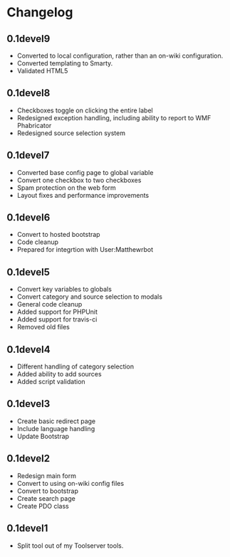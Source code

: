 Changelog
=========

0.1devel9
---------
- Converted to local configuration, rather than an on-wiki configuration.
- Converted templating to Smarty.
- Validated HTML5

0.1devel8
---------
- Checkboxes toggle on clicking the entire label
- Redesigned exception handling, including ability to report to WMF Phabricator
- Redesigned source selection system

0.1devel7
---------
- Converted base config page to global variable
- Convert one checkbox to two checkboxes
- Spam protection on the web form
- Layout fixes and performance improvements

0.1devel6
---------
- Convert to hosted bootstrap
- Code cleanup
- Prepared for integrtion with User:Matthewrbot

0.1devel5
---------
- Convert key variables to globals
- Convert category and source selection to modals
- General code cleanup
- Added support for PHPUnit
- Added support for travis-ci
- Removed old files

0.1devel4
---------
- Different handling of category selection
- Added ability to add sources
- Added script validation

0.1devel3
---------
- Create basic redirect page
- Include language handling
- Update Bootstrap

0.1devel2
---------
- Redesign main form
- Convert to using on-wiki config files
- Convert to bootstrap
- Create search page
- Create PDO class

0.1devel1
---------
- Split tool out of my Toolserver tools.

